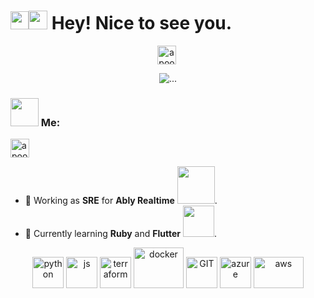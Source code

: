 
<h1><img src="https://github.com/TheDudeThatCode/TheDudeThatCode/blob/master/Assets/Hi.gif" width="29px"><img src="https://emojis.slackmojis.com/emojis/images/1531849430/4246/blob-sunglasses.gif?1531849430" width="30"/>  Hey! Nice to see you.</h1>

<p align="center">
<a href="https://www.linkedin.com/in/dimbu-afonso-894977a8/" target="blank"><img align="center" src="https://cdn.jsdelivr.net/npm/simple-icons@3.0.1/icons/linkedin.svg" alt="apoorvtyagi" height="30" width="30" /></a>&nbsp;
</p>

<p align="center">
  <img src="https://media.giphy.com/media/13HgwGsXF0aiGY/giphy.gif" alt="..."/>
</p>

### <img src="https://github.com/TheDudeThatCode/TheDudeThatCode/blob/master/Assets/Developer.gif" width="45px"> Me:
<a href="https://www.linkedin.com/in/dimbu-afonso-894977a8/" target="blank"><img align="center" src="https://cdn.jsdelivr.net/npm/simple-icons@3.0.1/icons/linkedin.svg" alt="apoorvtyagi" height="30" width="30" /></a>&nbsp;
- 🏦 Working as **SRE** for **Ably Realtime**
      <img src="https://www.vectorlogo.zone/logos/ablyio/ablyio-ar21.svg" width="60">.
- 📝 Currently learning **Ruby** and **Flutter**
      <img src="https://media.giphy.com/media/WUlplcMpOCEmTGBtBW/giphy.gif" width="50">.

<p align="center">
      <img src="https://www.vectorlogo.zone/logos/python/python-icon.svg" alt="python" width="50" height="50"/>
      <img src="https://seeklogo.com/images/J/javascript-js-logo-2949701702-seeklogo.com.png" alt="js" width="50" height="50"/>
      <img src="https://seeklogo.com/images/T/terraform-logo-99AE26A4C1-seeklogo.com.png" alt="terraform" width="50" height="50"/> 
      <img src="https://www.vectorlogo.zone/logos/docker/docker-icon.svg" alt="docker" width="80" height="65"/>
      <img src="https://www.vectorlogo.zone/logos/git-scm/git-scm-icon.svg" alt="GIT" width="50" height="50"/> 
      <img src="https://www.vectorlogo.zone/logos/microsoft_azure/microsoft_azure-icon.svg" alt="azure" width="50" height="50"/>
      <img src="https://seeklogo.com/images/A/amazon-web-services-aws-logo-6C2E3DCD3E-seeklogo.com.png" alt="aws" width="80" height="50"/> 
</p>
